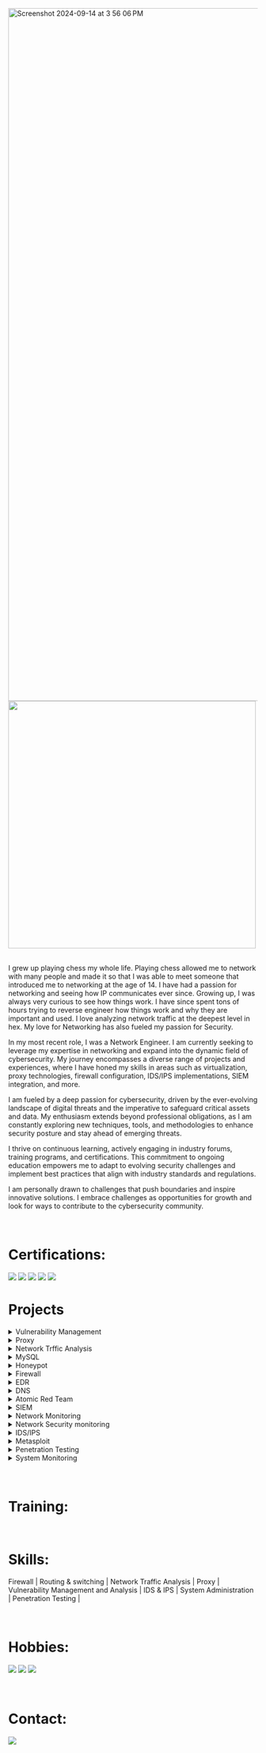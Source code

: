 <img width="1400" alt="Screenshot 2024-09-14 at 3 56 06 PM" src="https://github.com/user-attachments/assets/4429b06e-3686-4b0d-abc1-93992521e416">

<img src="https://user-images.githubusercontent.com/74038190/212749695-a6817c5a-a794-462b-afca-1b5ce7dd5e63.gif" width="500">
<br><br>

I grew up playing chess my whole life. Playing chess allowed me to network with many people and made it so that I was able to meet someone that introduced me to networking at the age of 14. I have had a passion for networking and seeing how IP communicates ever since. Growing up, I was always very curious to see how things work. I have since spent tons of hours trying to reverse engineer how things work and why they are important and used. I love analyzing network traffic at the deepest level in hex. My love for Networking has also fueled my passion for Security. 

In my most recent role, I was a Network Engineer. I am currently seeking to leverage my expertise in networking and expand into the dynamic field of cybersecurity. My journey encompasses a diverse range of projects and experiences, where I have honed my skills in areas such as virtualization, proxy technologies, firewall configuration, IDS/IPS implementations, SIEM integration, and more.

I am fueled by a deep passion for cybersecurity, driven by the ever-evolving landscape of digital threats and the imperative to safeguard critical assets and data. My enthusiasm extends beyond professional obligations, as I am constantly exploring new techniques, tools, and methodologies to enhance security posture and stay ahead of emerging threats.

I thrive on continuous learning, actively engaging in industry forums, training programs, and certifications. This commitment to ongoing education empowers me to adapt to evolving security challenges and implement best practices that align with industry standards and regulations.

I am personally drawn to challenges that push boundaries and inspire innovative solutions. I embrace challenges as opportunities for growth and look for ways to contribute to the cybersecurity community.

<h1><br/></a>Certifications:</a></h1>

<img src="https://img.shields.io/badge/CEH-%23CC0000?style=for-the-badge&logoColor=white" /></a> <img src="https://img.shields.io/badge/CCNA-%231BA0D7?style=for-the-badge&logo=cisco&logoColor=white" /></a> <img src="https://img.shields.io/badge/Cisco%20CyberOps-%231BA0D7?style=for-the-badge&logo=cisco&logoColor=white" /></a> <img src="https://img.shields.io/badge/Network%2B-%23C8202F?style=for-the-badge&logo=comptia&logoColor=white" /></a> <img src="https://img.shields.io/badge/Security%2B-%23C8202F?style=for-the-badge&logo=comptia" /></a>

<h1>Projects</h1>

<details><summary>Vulnerability Management</summary>

![Vuln-Assessment](https://github.com/user-attachments/assets/f6cb71ca-5ee2-4b6c-8ffc-9c0998fac537)

[Nikto](https://github.com/lm3nitro/CyberLabs/blob/main/Nikto.md) | [Nessus](https://github.com/lm3nitro/CyberLabs/blob/main/Nessus.md) | [Nmap](https://github.com/lm3nitro/CyberLabs/blob/main/Nmap.md) | [Gobuster](https://github.com/lm3nitro/CyberLabs/blob/main/Gobuster.md) | [OpenVAS](https://github.com/lm3nitro/CyberLabs/blob/main/OpenVAS.md) | [ZAP](https://github.com/lm3nitro/CyberLabs/blob/main/ZAP.md)   
</details>


<details><summary>Proxy</summary>

[PolarProxy]() | [Squid Proxy]() | [mimproxy]()
</details>

<details><summary>Network Trffic Analysis</summary>

[RITA](https://github.com/lm3nitro/CyberLabs/tree/main/Rita) | [Arkime](https://github.com/lm3nitro/CyberLabs/blob/main/Arkime.md)
</details>

<details><summary>MySQL</summary>

[MySQL](https://github.com/lm3nitro/CyberLabs/tree/main/MySQL)
</details>

<details><summary>Honeypot</summary>

[T-pot](https://github.com/lm3nitro/CyberLabs/blob/main/T-pot.md)
</details>

<details><summary>Firewall</summary>

[Fortinet]() | [Palo Alto]() | [pfSense]() | [UFW]()
</details>

<details><summary>EDR</summary>

[Wazuh](https://github.com/lm3nitro/CyberLabs/tree/main/Wazuh)
</details> 

<details><summary>DNS</summary>

[Pihole](https://github.com/lm3nitro/CyberLabs/blob/main/Pihole.md)
</details> 

<details><summary>Atomic Red Team</summary>

[Atomic Red Team](https://github.com/lm3nitro/CyberLabs/blob/main/Atomic%20Red%20Team.md)
</details> 

<details><summary>SIEM</summary>

[Splunk]() | [ELK]()
</details>

<details><summary>Network Monitoring</summary>

[Zabbix](https://github.com/lm3nitro/CyberLabs/blob/main/Zabbix.md) | [LibreNMS](https://github.com/lm3nitro/CyberLabs/blob/main/LibreNMS.md)
</details>

<details><summary>Network Security monitoring</summary>

[Security Onion](https://github.com/lm3nitro/CyberLabs/blob/main/Security%20Onion.md)
</details>

<details><summary>IDS/IPS</summary>

[Fail2Ban](https://github.com/lm3nitro/CyberLabs/blob/main/Fail2Ban.md) | [Snort](https://github.com/lm3nitro/CyberLabs/blob/main/Snort.md)
</details>

<details><summary>Metasploit</summary>

[Armitage](https://github.com/lm3nitro/CyberLabs/blob/main/Arkime.md) | [MSFvenom](https://github.com/lm3nitro/CyberLabs/blob/main/MSFvenom.md)
</details>

<details><summary>Penetration Testing</summary>

[Hydra](https://github.com/lm3nitro/CyberLabs/tree/main)
</details>

<details><summary>System Monitoring</summary>

[Sysmon](https://github.com/lm3nitro/CyberLabs/tree/main/Sysmon)
</details>

<h1><br/><a></a>Training:</a></h1>

<h1><br/><a></a>Skills:</a></h1>

Firewall | Routing & switching | Network Traffic Analysis | Proxy | Vulnerability Management and Analysis | IDS & IPS | System Administration | Penetration Testing | 

<h1><br/><a></a>Hobbies:</a></h1>

<img src="https://img.shields.io/badge/Chess-81B64C?style=for-the-badge&logo=chessdotcom&logoColor=black" /></a>
<img src="https://img.shields.io/badge/Classical%20Music-a18167?style=for-the-badge&logo=applemusic&logoColor=white" /></a>
<img src="https://img.shields.io/badge/Hiking-%23143306?style=for-the-badge&logoColor=white" /></a>

<h1><br/><a>Contact:</a></h1>

<a href="https://linkedin.com"><img src="https://img.shields.io/badge/-LinkedIn-0072b1?&style=for-the-badge&logo=linkedin&logoColor=white" /></a>


 
